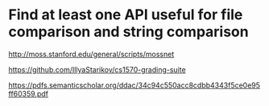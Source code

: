 # Find at least one API useful for file comparison and string comparison

http://moss.stanford.edu/general/scripts/mossnet

https://github.com/IllyaStarikov/cs1570-grading-suite

https://pdfs.semanticscholar.org/ddac/34c94c550acc8cdbb4343f5ce0e95ff60359.pdf

